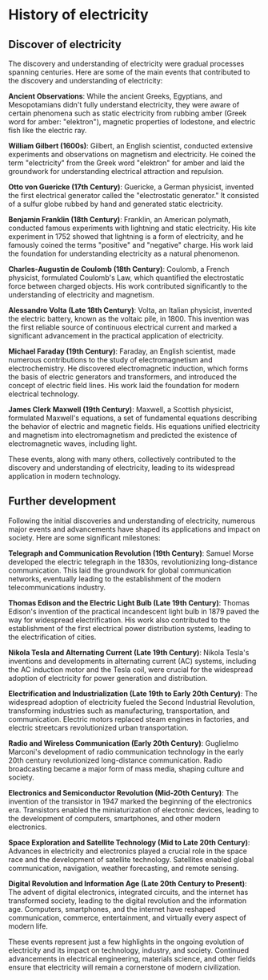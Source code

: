 <head>
    <meta name="google-adsense-account" content="ca-pub-9364684337389377">
    <meta charset="UTF-8">
    <meta name="viewport" content="width=device-width, initial-scale=1.0">
    <meta name="description" content="Welcome to ac-electricity! Here you will learn more about electricity, the different components used to make an electrical circuit as well as their features and use cases.">
    <meta name="keywords" content="alexis carbillet, carbillet, electricity, capacitors, conductors, diodes, electronic, energy source, hardware, home appliances, inductors, insulators, resistors, semi-conductors">
    <meta name="author" content="Alexis Carbillet ">
</head>

# History of electricity

## Discover of electricity

The discovery and understanding of electricity were gradual processes spanning centuries. Here are some of the main events that contributed to the discovery and understanding of electricity:

**Ancient Observations**: While the ancient Greeks, Egyptians, and Mesopotamians didn't fully understand electricity, they were aware of certain phenomena such as static electricity from rubbing amber (Greek word for amber: "elektron"), magnetic properties of lodestone, and electric fish like the electric ray.

**William Gilbert (1600s)**: Gilbert, an English scientist, conducted extensive experiments and observations on magnetism and electricity. He coined the term "electricity" from the Greek word "elektron" for amber and laid the groundwork for understanding electrical attraction and repulsion.

**Otto von Guericke (17th Century)**: Guericke, a German physicist, invented the first electrical generator called the "electrostatic generator." It consisted of a sulfur globe rubbed by hand and generated static electricity.

**Benjamin Franklin (18th Century)**: Franklin, an American polymath, conducted famous experiments with lightning and static electricity. His kite experiment in 1752 showed that lightning is a form of electricity, and he famously coined the terms "positive" and "negative" charge. His work laid the foundation for understanding electricity as a natural phenomenon.

**Charles-Augustin de Coulomb (18th Century)**: Coulomb, a French physicist, formulated Coulomb's Law, which quantified the electrostatic force between charged objects. His work contributed significantly to the understanding of electricity and magnetism.

**Alessandro Volta (Late 18th Century)**: Volta, an Italian physicist, invented the electric battery, known as the voltaic pile, in 1800. This invention was the first reliable source of continuous electrical current and marked a significant advancement in the practical application of electricity.

**Michael Faraday (19th Century)**: Faraday, an English scientist, made numerous contributions to the study of electromagnetism and electrochemistry. He discovered electromagnetic induction, which forms the basis of electric generators and transformers, and introduced the concept of electric field lines. His work laid the foundation for modern electrical technology.

**James Clerk Maxwell (19th Century)**: Maxwell, a Scottish physicist, formulated Maxwell's equations, a set of fundamental equations describing the behavior of electric and magnetic fields. His equations unified electricity and magnetism into electromagnetism and predicted the existence of electromagnetic waves, including light.

These events, along with many others, collectively contributed to the discovery and understanding of electricity, leading to its widespread application in modern technology.

## Further development

Following the initial discoveries and understanding of electricity, numerous major events and advancements have shaped its applications and impact on society. Here are some significant milestones:

**Telegraph and Communication Revolution (19th Century)**: Samuel Morse developed the electric telegraph in the 1830s, revolutionizing long-distance communication. This laid the groundwork for global communication networks, eventually leading to the establishment of the modern telecommunications industry.

**Thomas Edison and the Electric Light Bulb (Late 19th Century)**: Thomas Edison's invention of the practical incandescent light bulb in 1879 paved the way for widespread electrification. His work also contributed to the establishment of the first electrical power distribution systems, leading to the electrification of cities.

**Nikola Tesla and Alternating Current (Late 19th Century)**: Nikola Tesla's inventions and developments in alternating current (AC) systems, including the AC induction motor and the Tesla coil, were crucial for the widespread adoption of electricity for power generation and distribution.

**Electrification and Industrialization (Late 19th to Early 20th Century)**: The widespread adoption of electricity fueled the Second Industrial Revolution, transforming industries such as manufacturing, transportation, and communication. Electric motors replaced steam engines in factories, and electric streetcars revolutionized urban transportation.

**Radio and Wireless Communication (Early 20th Century)**: Guglielmo Marconi's development of radio communication technology in the early 20th century revolutionized long-distance communication. Radio broadcasting became a major form of mass media, shaping culture and society.

**Electronics and Semiconductor Revolution (Mid-20th Century)**: The invention of the transistor in 1947 marked the beginning of the electronics era. Transistors enabled the miniaturization of electronic devices, leading to the development of computers, smartphones, and other modern electronics.

**Space Exploration and Satellite Technology (Mid to Late 20th Century)**: Advances in electricity and electronics played a crucial role in the space race and the development of satellite technology. Satellites enabled global communication, navigation, weather forecasting, and remote sensing.

**Digital Revolution and Information Age (Late 20th Century to Present)**: The advent of digital electronics, integrated circuits, and the internet has transformed society, leading to the digital revolution and the information age. Computers, smartphones, and the internet have reshaped communication, commerce, entertainment, and virtually every aspect of modern life.

These events represent just a few highlights in the ongoing evolution of electricity and its impact on technology, industry, and society. Continued advancements in electrical engineering, materials science, and other fields ensure that electricity will remain a cornerstone of modern civilization.
